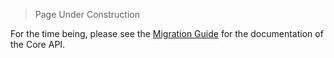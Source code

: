 > Page Under Construction

For the time being, please see the [Migration Guide](https://github.com/FACT-Finder-Web-Components/ff-web-components/blob/release/5.x/README.md#migration-guide-migrating-from-4x) for the documentation of the Core API.
